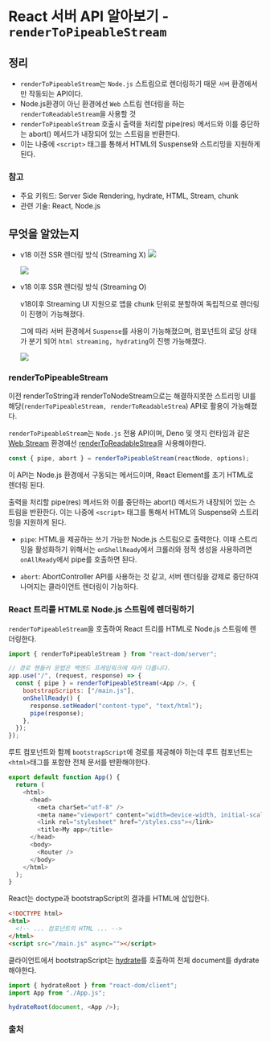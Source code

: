 # React 서버 API 알아보기 - `renderToPipeableStream`

## 정리

- `renderToPipeableStream`는 `Node.js` 스트림으로 렌더링하기 때문 `서버` 환경에서만 작동되는 API이다.
- Node.js환경이 아닌 환경에선 `Web` 스트림 렌더링을 하는 `renderToReadableStream`을 사용할 것
- `renderToPipeableStream` 호출시 출력을 처리할 pipe(res) 메서드와 이를 중단하는 abort() 메서드가 내장되어 있는 스트림을 반환한다.
- 이는 나중에 `<script>` 태그를 통해서 HTML의 Suspense와 스트리밍을 지원하게 된다.

### 참고

- 주요 키워드: Server Side Rendering, hydrate, HTML, Stream, chunk
- 관련 기술: React, Node.js

## 무엇을 알았는지

- v18 이전 SSR 렌더링 방식 (Streaming X)
  ![](https://camo.githubusercontent.com/7bf0e3b75d3036a486bce76b968c98197d94e8c0e5305e2e661608ab1e442bfb/68747470733a2f2f717569702e636f6d2f626c6f622f5963474141416b314234322f39656b30786570614f5a653842764679503244652d773f613d6131796c464577695264317a79476353464a4451676856726161375839334c6c726134303732794c49724d61)

  ![](https://camo.githubusercontent.com/0097afcc0db8e1aaf9b8381bfddd5e32212fff7efcf475e61135e2fa722e8e09/68747470733a2f2f717569702e636f6d2f626c6f622f5963474141416b314234322f534f76496e4f2d73625973566d5166334159372d52413f613d675a6461346957316f5061434668644e36414f48695a396255644e78715373547a7a42326c32686b744a3061)

- v18 이후 SSR 렌더링 방식 (Streaming O)

  v18이후 Streaming UI 지원으로 앱을 chunk 단위로 분할하여 독립적으로 렌더링이 진행이 가능해졌다.

  그에 따라 서버 환경에서 `Suspense`를 사용이 가능해졌으며, 컴포넌트의 로딩 상태가 분기 되어 `html streaming, hydrating`이 진행 가능해졌다.

  ![](https://camo.githubusercontent.com/07b4ae5252a66b946420ae5d70fc800d5c542642607185a8e30ec92e955f9db2/68747470733a2f2f717569702e636f6d2f626c6f622f5963474141416b314234322f704e6550316c4253546261616162726c4c71707178413f613d716d636f563745617955486e6e69433643586771456961564a52637145416f56726b39666e4e564646766361)

### renderToPipeableStream

이전 renderToString과 renderToNodeStream으로는 해결하지못한 스트리밍 UI를 해당(`renderToPipeableStream, renderToReadableStrea`) API로 활용이 가능해졌다.

`renderToPipeableStream`는 `Node.js` 전용 API이며, Deno 및 엣지 런타임과 같은 [Web Stream](https://developer.mozilla.org/ko/docs/Web/API/Streams_API) 환경에선 [renderToReadableStrea](https://ko.react.dev/reference/react-dom/server/renderToReadableStream)을 사용해야한다.

```js
const { pipe, abort } = renderToPipeableStream(reactNode, options);
```

이 API는 Node.js 환경에서 구동되는 메서드이며, React Element를 초기 HTML로 렌더링 된다.

출력을 처리할 pipe(res) 메서드와 이를 중단하는 abort() 메서드가 내장되어 있는 스트림을 반환한다. 이는 나중에 `<script>` 태그를 통해서 HTML의 Suspense와 스트리밍을 지원하게 된다.

- `pipe`: HTML을 제공하는 쓰기 가능한 Node.js 스트림으로 출력한다. 이때 스트리밍을 활성화하기 위해서는 `onShellReady`에서 크롤러와 정적 생성을 사용하려면 `onAllReady`에서 pipe를 호출하면 된다.

- `abort`: AbortController API를 사용하는 것 같고, 서버 렌더링을 강제로 중단하여 나머지는 클라이언트 렌더링이 가능하다.

### React 트리를 HTML로 Node.js 스트림에 렌더링하기

`renderToPipeableStream`을 호출하여 React 트리를 HTML로 Node.js 스트림에 렌더링한다.

```js
import { renderToPipeableStream } from "react-dom/server";

// 경로 핸들러 문법은 백엔드 프레임워크에 따라 다릅니다.
app.use("/", (request, response) => {
  const { pipe } = renderToPipeableStream(<App />, {
    bootstrapScripts: ["/main.js"],
    onShellReady() {
      response.setHeader("content-type", "text/html");
      pipe(response);
    },
  });
});
```

루트 컴포넌트와 함께 `bootstrapScript`에 경로를 제공해야 하는데 루트 컴포넌트는 `<html>`태그를 포함한 전체 문서를 반환해야한다.

```js
export default function App() {
  return (
    <html>
      <head>
        <meta charSet="utf-8" />
        <meta name="viewport" content="width=device-width, initial-scale=1" />
        <link rel="stylesheet" href="/styles.css"></link>
        <title>My app</title>
      </head>
      <body>
        <Router />
      </body>
    </html>
  );
}
```

React는 doctype과 bootstrapScript의 결과를 HTML에 삽입한다.

```html
<!DOCTYPE html>
<html>
  <!-- ... 컴포넌트의 HTML ... -->
</html>
<script src="/main.js" async=""></script>
```

클라이언트에서 bootstrapScript는 [hydrate](https://react.dev/reference/react-dom/client/hydrateRoot#hydrating-an-entire-document)를 호출하여 전체 document를 dydrate해야한다.

```js
import { hydrateRoot } from "react-dom/client";
import App from "./App.js";

hydrateRoot(document, <App />);
```

### 출처
